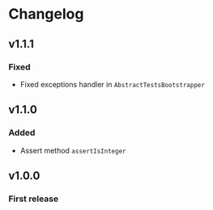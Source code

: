 # Changelog

## v1.1.1

### Fixed
- Fixed exceptions handler in `AbstractTestsBootstrapper`

## v1.1.0

### Added
- Assert method `assertIsInteger`

## v1.0.0

### First release
